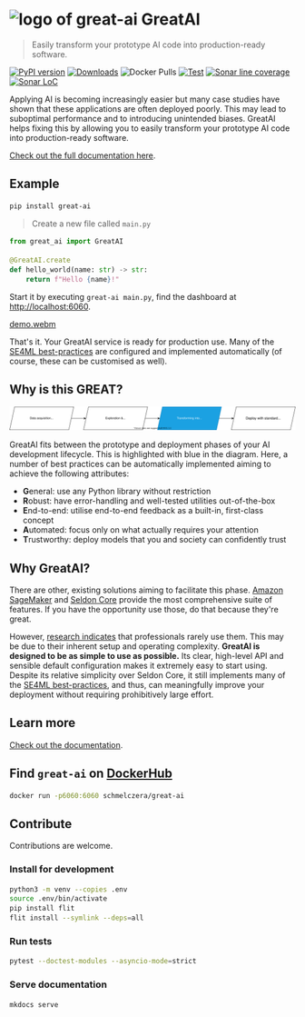 # <img src="https://github.com/schmelczer/great-ai/blob/main/docs/media/logo.png" alt="logo of great-ai" width=60 /> GreatAI
> Easily transform your prototype AI code into production-ready software.

[![PyPI version](https://badge.fury.io/py/great-ai.svg)](https://badge.fury.io/py/great-ai)
[![Downloads](https://pepy.tech/badge/great-ai/month)](https://pepy.tech/project/great-ai)
![Docker Pulls](https://img.shields.io/docker/pulls/schmelczera/great-ai)
[![Test](https://github.com/schmelczer/great-ai/actions/workflows/test.yml/badge.svg)](https://github.com/schmelczer/great-ai/actions/workflows/test.yml)
[![Sonar line coverage](https://sonar.scoutinscience.com/api/project_badges/measure?project=great-ai&metric=coverage)](https://sonar.scoutinscience.com/dashboard?id=great-ai)
[![Sonar LoC](https://sonar.scoutinscience.com/api/project_badges/measure?project=great-ai&metric=ncloc)](https://sonar.scoutinscience.com/dashboard?id=great-ai)

Applying AI is becoming increasingly easier but many case studies have shown that these applications are often deployed poorly. This may lead to suboptimal performance and to introducing unintended biases. GreatAI helps fixing this by allowing you to easily transform your prototype AI code into production-ready software.

[Check out the full documentation here](https://great-ai.scoutinscience.com).

## Example

```sh
pip install great-ai
```

> Create a new file called `main.py`

```python
from great_ai import GreatAI

@GreatAI.create
def hello_world(name: str) -> str:
    return f"Hello {name}!"
```

Start it by executing `great-ai main.py`, find the dashboard at [http://localhost:6060](http://localhost:6060/dashboard).

[demo.webm](https://user-images.githubusercontent.com/13354219/178734262-e1eefb6b-0482-4191-9b07-63b4322bab83.webm)

That's it. Your GreatAI service is ready for production use. Many of the [SE4ML best-practices](https://se-ml.github.io) are configured and implemented automatically (of course, these can be customised as well).

## Why is this GREAT?

![scope of GreatAI](docs/media/scope-simple.drawio.svg)

GreatAI fits between the prototype and deployment phases of your AI development lifecycle. This is highlighted with blue in the diagram. Here, a number of best practices can be automatically implemented aiming to achieve the following attributes:

- **G**eneral: use any Python library without restriction
- **R**obust: have error-handling and well-tested utilities out-of-the-box 
- **E**nd-to-end: utilise end-to-end feedback as a built-in, first-class concept
- **A**utomated: focus only on what actually requires your attention
- **T**rustworthy: deploy models that you and society can confidently trust

## Why GreatAI?

There are other, existing solutions aiming to facilitate this phase. [Amazon SageMaker](https://aws.amazon.com/sagemaker) and [Seldon Core](https://www.seldon.io/solutions/open-source-projects/core) provide the most comprehensive suite of features. If you have the opportunity use those, do that because they're great.

However, [research indicates](https://great-ai.scoutinscience.com) that professionals rarely use them. This may be due to their inherent setup and operating complexity. **GreatAI is designed to be as simple to use as possible.** Its clear, high-level API and sensible default configuration makes it extremely easy to start using. Despite its relative simplicity over Seldon Core, it still implements many of the [SE4ML best-practices](https://se-ml.github.io), and thus, can meaningfully improve your deployment without requiring prohibitively large effort.

## Learn more

[Check out the documentation](https://great-ai.scoutinscience.com).

## Find `great-ai` on [DockerHub](https://hub.docker.com/repository/docker/schmelczera/great-ai)

```sh
docker run -p6060:6060 schmelczera/great-ai
```

## Contribute

Contributions are welcome.

### Install for development

```sh
python3 -m venv --copies .env
source .env/bin/activate
pip install flit
flit install --symlink --deps=all
```

### Run tests

```sh
pytest --doctest-modules --asyncio-mode=strict
```

### Serve documentation

```sh
mkdocs serve
```
